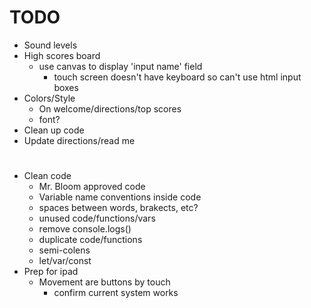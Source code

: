 # TODO
- Sound levels
- High scores board
    - use canvas to display 'input name' field
        - touch screen doesn't have keyboard so can't use html input boxes
- Colors/Style
    - On welcome/directions/top scores
    - font?
- Clean up code
- Update directions/read me
#
- Clean code
    - Mr. Bloom approved code
    - Variable name conventions inside code
    - spaces between words, brakects, etc?
    - unused code/functions/vars
    - remove console.logs()
    - duplicate code/functions
    - semi-colens
    - let/var/const
- Prep for ipad
    - Movement are buttons by touch
        - confirm current system works
#
